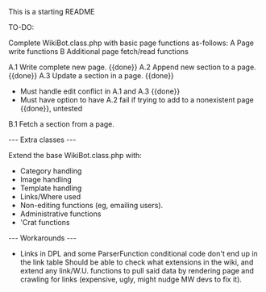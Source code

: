 This is a starting README

TO-DO:

Complete WikiBot.class.php with basic page functions as-follows:
A   Page write functions
B   Additional page fetch/read functions

A.1     Write complete new page. {{done}}
A.2     Append new section to a page. {{done}}
A.3     Update a section in a page. {{done}}
- Must handle edit conflict in A.1 and A.3 {{done}}
- Must have option to have A.2 fail if trying to add to a nonexistent page {{done}}, untested

B.1 Fetch a section from a page.

--- Extra classes ---

Extend the base WikiBot.class.php with:
* Category handling
* Image handling
* Template handling
* Links/Where used
* Non-editing functions (eg, emailing users).
* Administrative functions
* 'Crat functions

--- Workarounds ---
* Links in DPL and some ParserFunction conditional code don't end up in the link table
  Should be able to check what extensions in the wiki, and extend any link/W.U. functions
  to pull said data by rendering page and crawling for links (expensive, ugly, might nudge MW
  devs to fix it).
